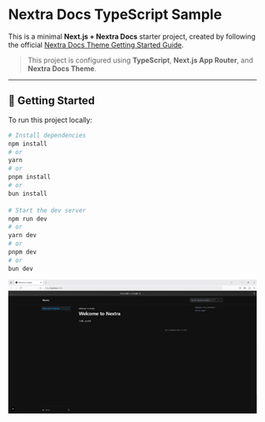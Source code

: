 # Nextra Docs TypeScript Sample

This is a minimal **Next.js + Nextra Docs** starter project, created by following the official [Nextra Docs Theme Getting Started Guide](https://nextra.site/docs/docs-theme/start).

> This project is configured using **TypeScript**, **Next.js App Router**, and **Nextra Docs Theme**.

---

## 🚀 Getting Started

To run this project locally:

```bash
# Install dependencies
npm install
# or
yarn
# or
pnpm install
# or
bun install

# Start the dev server
npm run dev
# or
yarn dev
# or
pnpm dev
# or
bun dev

```

![Example Image](public/mainPage.png)
